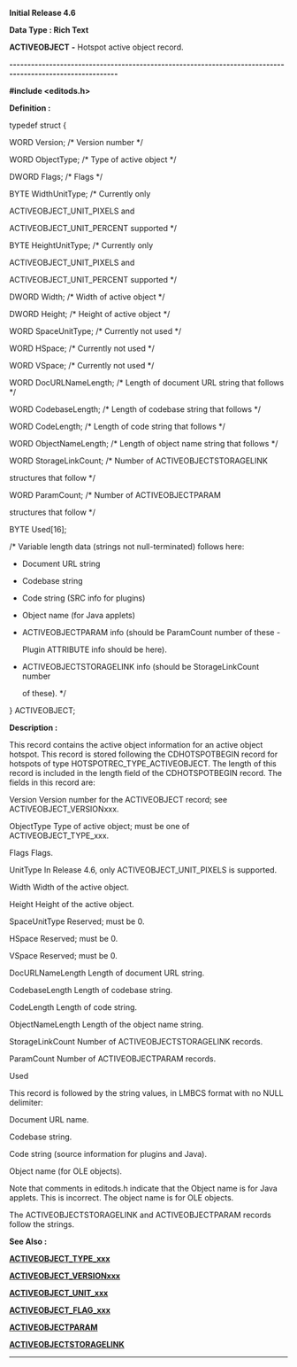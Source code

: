 




<!--
 /\* Font Definitions \*/
 @font-face
 {font-family:Courier;
 panose-1:2 7 4 9 2 2 5 2 4 4;}
@font-face
 {font-family:Helv;
 panose-1:2 11 6 4 2 2 2 3 2 4;}
@font-face
 {font-family:"Cambria Math";
 panose-1:2 4 5 3 5 4 6 3 2 4;}
 /\* Style Definitions \*/
 p.MsoNormal, li.MsoNormal, div.MsoNormal
 {margin-top:0cm;
 margin-right:0cm;
 margin-bottom:8.0pt;
 margin-left:0cm;
 line-height:107%;
 font-size:11.0pt;
 font-family:"Calibri",sans-serif;}
.MsoChpDefault
 {font-size:11.0pt;}
.MsoPapDefault
 {margin-bottom:8.0pt;
 line-height:107%;}
 /\* Page Definitions \*/
 @page WordSection1
 {size:612.0pt 792.0pt;
 margin:72.0pt 72.0pt 72.0pt 72.0pt;}
div.WordSection1
 {page:WordSection1;}
-->




**Initial Release 4.6**



**Data Type : Rich Text**



**ACTIVEOBJECT** **-** Hotspot
active object record.


**----------------------------------------------------------------------------------------------------------**



**#include
<editods.h>**



**Definition :**



typedef struct {  

   WORD  Version;          /\* Version number \*/  

   WORD  ObjectType;       /\* Type of active object \*/  

   DWORD Flags;            /\* Flags \*/  

   BYTE  WidthUnitType;    /\* Currently only


                             
ACTIVEOBJECT\_UNIT\_PIXELS and


                             
ACTIVEOBJECT\_UNIT\_PERCENT supported \*/  

   BYTE  HeightUnitType;   /\* Currently only


                             
ACTIVEOBJECT\_UNIT\_PIXELS and


                             
ACTIVEOBJECT\_UNIT\_PERCENT supported \*/  

   DWORD Width;            /\* Width of active object \*/  

   DWORD Height;           /\* Height of active object \*/  

   WORD  SpaceUnitType;    /\* Currently  not used \*/  

   WORD  HSpace;           /\* Currently not used \*/  

   WORD  VSpace;           /\* Currently not used \*/


   WORD 
DocURLNameLength; /\* Length of document URL string that follows \*/  

   WORD  CodebaseLength;  /\* Length of codebase string that follows \*/  

   WORD  CodeLength;              /\* Length of code string that follows \*/  

   WORD  ObjectNameLength; /\* Length of object name string that follows \*/  

   WORD  StorageLinkCount; /\* Number of ACTIVEOBJECTSTORAGELINK


                             
structures that follow \*/   

   WORD  ParamCount;       /\* Number of ACTIVEOBJECTPARAM


                             
structures that follow \*/  

   BYTE  Used[16];  

/\* Variable length data (strings not null-terminated) follows here:  

 - Document URL string  

 - Codebase string  

 - Code string (SRC info for plugins)  

 - Object name (for Java applets)  

 - ACTIVEOBJECTPARAM info (should be ParamCount number of these -


   Plugin ATTRIBUTE
info should be here).  

 - ACTIVEOBJECTSTORAGELINK info (should be StorageLinkCount number  

   of these). \*/  

} ACTIVEOBJECT;


 


**Description :**



This record
contains the active object information for an active object hotspot.  This
record is stored following the CDHOTSPOTBEGIN record for hotspots of type
HOTSPOTREC\_TYPE\_ACTIVEOBJECT.  The length of this record is included in the
length field of the CDHOTSPOTBEGIN record.  The fields in this record are:


 


Version                         Version
number for the ACTIVEOBJECT record;  see ACTIVEOBJECT\_VERSIONxxx.


ObjectType                   Type
of active object;  must be one of ACTIVEOBJECT\_TYPE\_xxx.


Flags                            Flags.


UnitType                      In
Release 4.6, only ACTIVEOBJECT\_UNIT\_PIXELS is supported.


Width                           Width
of the active object.


Height                          Height
of the active object.


SpaceUnitType             Reserved; 
must be 0.


HSpace                        Reserved; 
must be 0.


VSpace                        Reserved; 
must be 0.


DocURLNameLength    Length
of document URL string.


CodebaseLength           Length
of codebase string.


CodeLength                  Length
of code string.


ObjectNameLength       Length
of the object name string.


StorageLinkCount         Number
of ACTIVEOBJECTSTORAGELINK records.


ParamCount                 Number
of ACTIVEOBJECTPARAM records.


Used                            



 


This record
is followed by the string values, in LMBCS format with no NULL delimiter:


 


Document URL
name.


Codebase
string.


Code string
(source information for plugins and Java).


Object name
(for OLE objects).


 


Note that
comments in editods.h indicate that the Object name is for Java applets.  This
is incorrect.  The object name is for OLE objects.


 


The ACTIVEOBJECTSTORAGELINK
and ACTIVEOBJECTPARAM records follow the strings.


 **See Also :**


**[ACTIVEOBJECT\_TYPE\_xxx](ACTIVEOBJECT_TYPE_xxx.md)**


**[ACTIVEOBJECT\_VERSIONxxx](notes:///8525872100478C66/61FD4E9848264AD28525620B006BA8BD/FFD36B0F9E4624DB852564BA0055E8CC)**


**[ACTIVEOBJECT\_UNIT\_xxx](ACTIVEOBJECT_UNIT_xxx.md)**


**[ACTIVEOBJECT\_FLAG\_xxx](ACTIVEOBJECT_FLAG_xxx.md)**


**[ACTIVEOBJECTPARAM](ACTIVEOBJECTPARAM.md)**


**[ACTIVEOBJECTSTORAGELINK](ACTIVEOBJECTSTORAGELINK.md)**



----------------------------------------------------------------------------------------------------------


 





